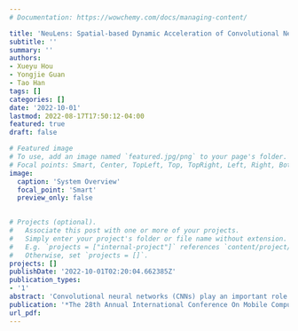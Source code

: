```yaml
---
# Documentation: https://wowchemy.com/docs/managing-content/

title: 'NeuLens: Spatial-based Dynamic Acceleration of Convolutional Neural Networks on Edge'
subtitle: ''
summary: ''
authors:
- Xueyu Hou
- Yongjie Guan
- Tao Han
tags: []
categories: []
date: '2022-10-01'
lastmod: 2022-08-17T17:50:12-04:00
featured: true
draft: false

# Featured image
# To use, add an image named `featured.jpg/png` to your page's folder.
# Focal points: Smart, Center, TopLeft, Top, TopRight, Left, Right, BottomLeft, Bottom, BottomRight.
image:
  caption: 'System Overview'
  focal_point: 'Smart'
  preview_only: false
  

# Projects (optional).
#   Associate this post with one or more of your projects.
#   Simply enter your project's folder or file name without extension.
#   E.g. `projects = ["internal-project"]` references `content/project/deep-learning/index.md`.
#   Otherwise, set `projects = []`.
projects: []
publishDate: '2022-10-01T02:20:04.662385Z'
publication_types:
- '1'
abstract: 'Convolutional neural networks (CNNs) play an important role in mobile and edge computing systems for vision-based tasks like object classification and detection. However, state-of-the-art methods on CNN acceleration are trapped in either limited practical latency speed-up on general computing platforms or latency speed-up with severe accuracy loss. In this paper, we propose a spatial-based dynamic CNN acceleration framework, NeuLens, for mobile and edge platforms. Specially, we design a novel dynamic inference mechanism, assemble region-aware convolution (ARAC) supernet, that peels off redundant operations inside CNN models as many as possible based on spatial redundancy and channel slicing. In ARAC supernet, the CNN inference flow is split into multiple independent \textit{micro}-flows, and the computational cost of each can be autonomously adjusted based on its tiled-input content and application requirements. These micro-flows can be loaded into hardware like GPUs as single models. Consequently, its operation reduction can be well translated into latency speed-up and is compatible with hardware-level accelerations like cuDNN. Moreover, the inference accuracy can be well preserved by identifying critical regions on images and processing them in the original resolution with large micro-flow. Based on our evaluation, NeuLens outperforms baseline methods by 47.9% latency reduction with the same accuracy and by 67.9% accuracy improvement under the same latency/memory constraints.'
publication: '*The 28th Annual International Conference On Mobile Computing And Networking (ACM MobiCom)*'
url_pdf: 
---
```


